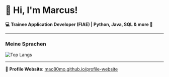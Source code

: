 # 👋 Hi, I'm Marcus!

**💻 Trainee Application Developer (FIAE) | Python, Java, SQL & more 🚀**

---

### Meine Sprachen
![Top Langs](https://github-readme-stats.vercel.app/api/top-langs/?username=Mac80Mo&layout=compact&langs_count=8&hide=html,css,TeX&theme=tokyonight)


---

🔗 **Profile Website**: [mac80mo.github.io/profile-website](https://mac80mo.github.io/profile-website)




